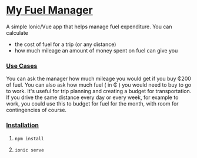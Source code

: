 # [My Fuel Manager](#my-fuel-manager)

A simple Ionic/Vue app that helps manage fuel expenditure. You can calculate

- the cost of fuel for a trip (or any distance)
- how much mileage an amount of money spent on fuel can give you

### [Use Cases](#use-cases)

You can ask the manager how much mileage you would get if you buy ₵200 of fuel.
You can also ask how much fuel ( in ₵ ) you would need to buy to go to work.
It's useful for trip planning and creating a budget for transportation.
If you drive the same distance every day or every week, for example to work, you could use this to budget for fuel for the month, with room for contingencies of course.

### [Installation](#installation)

1. `npm install`

2. `ionic serve`
